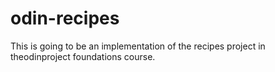 # odin-recipes
This is going to be an implementation of the recipes project in theodinproject foundations course.
